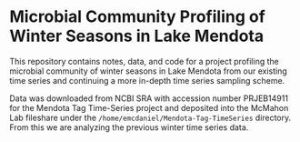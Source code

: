 # Microbial Community Profiling of Winter Seasons in Lake Mendota

This repository contains notes, data, and code for a project profiling the microbial community of winter seasons in Lake Mendota from our existing time series and continuing a more in-depth time series sampling scheme. 

Data was downloaded from NCBI SRA with accession number PRJEB14911 for the Mendota Tag Time-Series project and deposited into the McMahon Lab fileshare under the `/home/emcdaniel/Mendota-Tag-TimeSeries` directory. From this we are analyzing the previous winter time series data. 